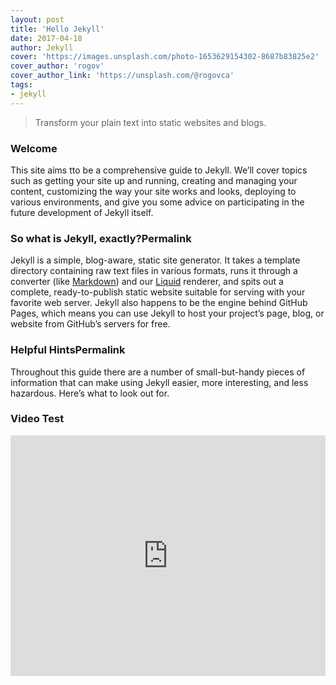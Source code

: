 ```yaml
---
layout: post
title: 'Hello Jekyll'
date: 2017-04-18
author: Jekyll
cover: 'https://images.unsplash.com/photo-1653629154302-8687b83825e2'
cover_author: 'rogov'
cover_author_link: 'https://unsplash.com/@rogovca'
tags: 
- jekyll
---
```


> Transform your plain text into static websites and blogs.

### Welcome

This site aims tto be a comprehensive guide to Jekyll. We’ll cover topics such as getting your site up and running, creating and managing your content, customizing the way your site works and looks, deploying to various environments, and give you some advice on participating in the future development of Jekyll itself.

### So what is Jekyll, exactly?Permalink

Jekyll is a simple, blog-aware, static site generator. It takes a template directory containing raw text files in various formats, runs it through a converter (like [Markdown](https://daringfireball.net/projects/markdown/)) and our [Liquid](https://github.com/Shopify/liquid/wiki) renderer, and spits out a complete, ready-to-publish static website suitable for serving with your favorite web server. Jekyll also happens to be the engine behind GitHub Pages, which means you can use Jekyll to host your project’s page, blog, or website from GitHub’s servers for free.

### Helpful HintsPermalink

Throughout this guide there are a number of small-but-handy pieces of information that can make using Jekyll easier, more interesting, and less hazardous. Here’s what to look out for.

### Video Test

<iframe type="text/html" width="100%" height="385" src="https://www.youtube.com/embed/gfmjMWjn-Xg" frameborder="0"></iframe>
